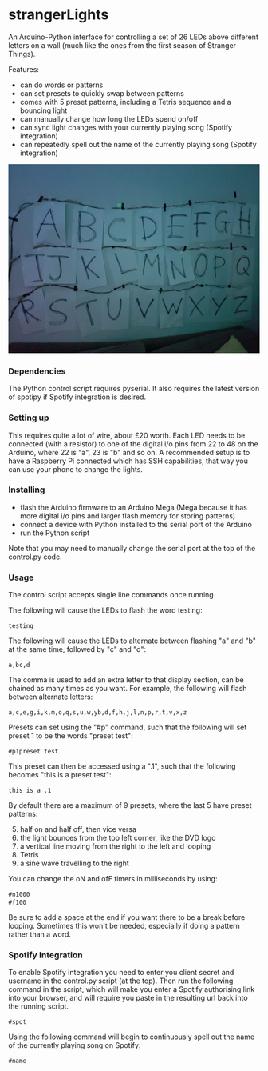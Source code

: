 # strangerLights
An Arduino-Python interface for controlling a set of 26 LEDs above different letters on a wall (much like the ones from the first season of Stranger Things).

Features:
 - can do words or patterns
 - can set presets to quickly swap between patterns
 - comes with 5 preset patterns, including a Tetris sequence and a bouncing light
 - can manually change how long the LEDs spend on/off
 - can sync light changes with your currently playing song (Spotify integration)
 - can repeatedly spell out the name of the currently playing song (Spotify integration)

![Photo of Setup](https://github.com/lumorti/strangerLights/raw/master/image.jpg)

### Dependencies
The Python control script requires pyserial. It also requires the latest version of spotipy if Spotify integration is desired.

### Setting up
This requires quite a lot of wire, about £20 worth. Each LED needs to be connected (with a resistor) to one of the digital i/o pins from 22 to 48 on the Arduino, where 22 is "a", 23 is "b" and so on. A recommended setup is to have a Raspberry Pi connected which has SSH capabilities, that way you can use your phone to change the lights.

### Installing
 - flash the Arduino firmware to an Arduino Mega (Mega because it has more digital i/o pins and larger flash memory for storing patterns)
 - connect a device with Python installed to the serial port of the Arduino
 - run the Python script

 Note that you may need to manually change the serial port at the top of the control.py code.

### Usage
The control script accepts single line commands once running.

The following will cause the LEDs to flash the word testing:
```
testing
```

The following will cause the LEDs to alternate between flashing "a" and "b" at the same time, followed by "c" and "d":
```
a,bc,d
```

The comma is used to add an extra letter to that display section, can be chained as many times as you want. For example, the following will flash between alternate letters:
```
a,c,e,g,i,k,m,o,q,s,u,w,yb,d,f,h,j,l,n,p,r,t,v,x,z
```

Presets can set using the "#p" command, such that the following will set preset 1 to be the words "preset test":
```
#p1preset test
```

This preset can then be accessed using a ".1", such that the following becomes "this is a preset test":
```
this is a .1
```

By default there are a maximum of 9 presets, where the last 5 have preset patterns:

5) half on and half off, then vice versa
6) the light bounces from the top left corner, like the DVD logo
7) a vertical line moving from the right to the left and looping
8) Tetris
9) a sine wave travelling to the right

You can change the oN and ofF timers in milliseconds by using:
```
#n1000
#f100
```

Be sure to add a space at the end if you want there to be a break before looping. Sometimes this won't be needed, especially if doing a pattern rather than a word.


### Spotify Integration

To enable Spotify integration you need to enter you client secret and username in the control.py script (at the top). Then run the following command in the script, which will make you enter a Spotify authorising link into your browser, and will require you paste in the resulting url back into the running script.
```
#spot
```

Using the following command will begin to continuously spell out the name of the currently playing song on Spotify:
```
#name
```
